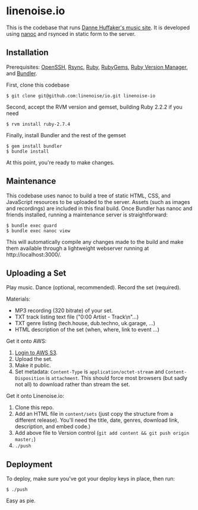 linenoise.io
=================

This is the codebase that runs [Danne Huffaker's music site](http://linenoise.io/). It is developed using [nanoc](http://nanoc.stoneship.org/) and rsynced in static form to the server.

Installation
------------

Prerequisites: [OpenSSH](http://www.openssh.com/), [Rsync](http://rsync.samba.org/), [Ruby](http://www.ruby-lang.org/), [RubyGems](http://rubygems.org/pages/download), [Ruby Version Manager](https://rvm.beginrescueend.com/), and [Bundler](http://gembundler.com/).

First, clone this codebase

	$ git clone git@github.com:linenoise/io.git linenoise-io

Second, accept the RVM version and gemset, building Ruby 2.2.2 if you need

	$ rvm install ruby-2.7.4

Finally, install Bundler and the rest of the gemset

	$ gem install bundler
	$ bundle install

At this point, you're ready to make changes.

Maintenance
-----------

This codebase uses nanoc to build a tree of static HTML, CSS, and JavaScript resources to be uploaded to the server.  Assets (such as images and recordings) are included in this final build.  Once Bundler has nanoc and friends installed, running a maintenance server is straightforward:

	$ bundle exec guard
	$ bundle exec nanoc view

This will automatically compile any changes made to the build and make them available through a lightweight webserver running at http://localhost:3000/.

Uploading a Set
---------------

Play music. Dance (optional, recommended). Record the set (required).

Materials:

* MP3 recording (320 bitrate) of your set.
* TXT track listing text file ("0:00 Artist - Track\n"...)
* TXT genre listing (tech.house, dub.techno, uk.garage, ...)
* HTML description of the set (when, where, link to event ...)

Get it onto AWS:

1. [Login to AWS S3](https://console.aws.amazon.com).
2. Upload the set.
3. Make it public.
4. Set metadata: `Content-Type` is `application/octet-stream` and `Content-Disposition` is `attachment`. This should force most browsers (but sadly not all) to download rather than stream the set.

Get it onto Linenoise.io:

1. Clone this repo.
2. Add an HTML file in `content/sets` (just copy the structure from a different release). You'll need the title, date, genres, download link, description, and embed code.)
3. Add above file to Version control (`git add content && git push origin master;`)
4. `./push`

Deployment
----------

To deploy, make sure you've got your deploy keys in place, then run:

	$ ./push

Easy as pie.
